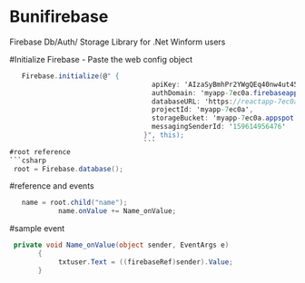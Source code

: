 # Bunifirebase
Firebase Db/Auth/ Storage Library for .Net Winform users

#Initialize Firebase - Paste the web config object
 ```csharp
    Firebase.initialize(@" {
                                    apiKey: 'AIzaSyBmhPr2YWgQEq40nw4ut4598li1d1aaxM',
                                    authDomain: 'myapp-7ec0a.firebaseapp.com',
                                    databaseURL: 'https://reactapp-7ec0a.firebaseio.com',
                                    projectId: 'myapp-7ec0a',
                                    storageBucket: 'myapp-7ec0a.appspot.com',
                                    messagingSenderId: '159614956476'
                                  }", this);
                                  ```
#root reference
 ```csharp
  root = Firebase.database();
 ```
#reference and events 
 ```csharp
    name = root.child("name");
             name.onValue += Name_onValue;
 ```
#sample event
 ```csharp
  private void Name_onValue(object sender, EventArgs e)
        {
             txtuser.Text = ((firebaseRef)sender).Value;
        }
 ```
